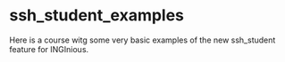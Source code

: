 # ssh_student_examples
Here is a course witg some very basic examples of the new ssh_student feature for INGInious.

